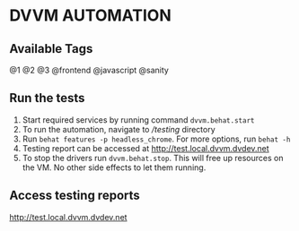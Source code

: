 DVVM AUTOMATION
===============

Available Tags
--------------
@1
@2
@3
@frontend
@javascript
@sanity

Run the tests
-------------
1. Start required services by running command `dvvm.behat.start`
2. To run the automation, navigate to */testing* directory
3. Run `behat features -p headless_chrome`. For more options, run `behat -h`
4. Testing report can be accessed at http://test.local.dvvm.dvdev.net
5. To stop the drivers run `dvvm.behat.stop`. This will free up resources on the VM. No other side effects to let them running.

Access testing reports
----------------------
http://test.local.dvvm.dvdev.net


